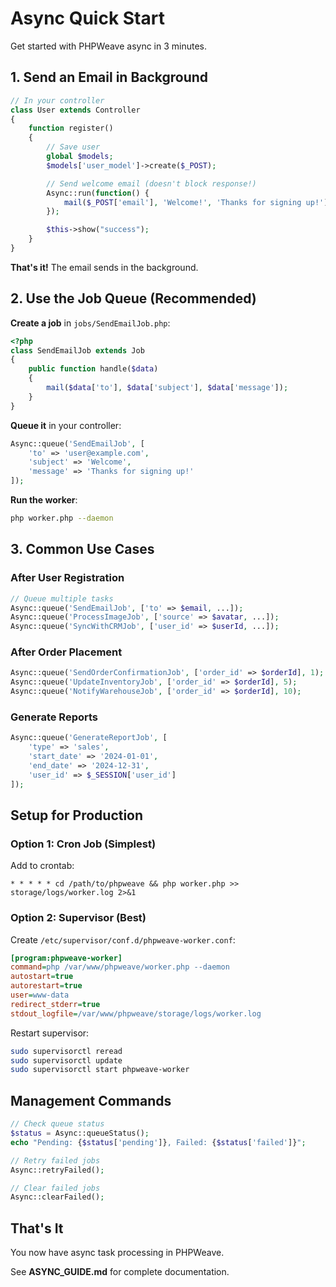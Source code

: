 # Async Quick Start

Get started with PHPWeave async in 3 minutes.

## 1. Send an Email in Background

```php
// In your controller
class User extends Controller
{
    function register()
    {
        // Save user
        global $models;
        $models['user_model']->create($_POST);

        // Send welcome email (doesn't block response!)
        Async::run(function() {
            mail($_POST['email'], 'Welcome!', 'Thanks for signing up!');
        });

        $this->show("success");
    }
}
```

**That's it!** The email sends in the background.

## 2. Use the Job Queue (Recommended)

**Create a job** in `jobs/SendEmailJob.php`:

```php
<?php
class SendEmailJob extends Job
{
    public function handle($data)
    {
        mail($data['to'], $data['subject'], $data['message']);
    }
}
```

**Queue it** in your controller:

```php
Async::queue('SendEmailJob', [
    'to' => 'user@example.com',
    'subject' => 'Welcome',
    'message' => 'Thanks for signing up!'
]);
```

**Run the worker**:

```bash
php worker.php --daemon
```

## 3. Common Use Cases

### After User Registration

```php
// Queue multiple tasks
Async::queue('SendEmailJob', ['to' => $email, ...]);
Async::queue('ProcessImageJob', ['source' => $avatar, ...]);
Async::queue('SyncWithCRMJob', ['user_id' => $userId, ...]);
```

### After Order Placement

```php
Async::queue('SendOrderConfirmationJob', ['order_id' => $orderId], 1); // High priority
Async::queue('UpdateInventoryJob', ['order_id' => $orderId], 5);
Async::queue('NotifyWarehouseJob', ['order_id' => $orderId], 10);
```

### Generate Reports

```php
Async::queue('GenerateReportJob', [
    'type' => 'sales',
    'start_date' => '2024-01-01',
    'end_date' => '2024-12-31',
    'user_id' => $_SESSION['user_id']
]);
```

## Setup for Production

### Option 1: Cron Job (Simplest)

Add to crontab:

```cron
* * * * * cd /path/to/phpweave && php worker.php >> storage/logs/worker.log 2>&1
```

### Option 2: Supervisor (Best)

Create `/etc/supervisor/conf.d/phpweave-worker.conf`:

```ini
[program:phpweave-worker]
command=php /var/www/phpweave/worker.php --daemon
autostart=true
autorestart=true
user=www-data
redirect_stderr=true
stdout_logfile=/var/www/phpweave/storage/logs/worker.log
```

Restart supervisor:

```bash
sudo supervisorctl reread
sudo supervisorctl update
sudo supervisorctl start phpweave-worker
```

## Management Commands

```php
// Check queue status
$status = Async::queueStatus();
echo "Pending: {$status['pending']}, Failed: {$status['failed']}";

// Retry failed jobs
Async::retryFailed();

// Clear failed jobs
Async::clearFailed();
```

## That's It

You now have async task processing in PHPWeave.

See **ASYNC_GUIDE.md** for complete documentation.
